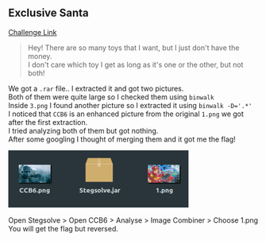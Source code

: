 **Exclusive Santa**
-------------
[Challenge Link](https://ctflearn.com/challenge/851)

> Hey! There are so many toys that I want, but I just don't have the money.  
> I don't care which toy I get as long as it's one or the other, but not both!

We got a `.rar` file.. I extracted it and got two pictures.  
Both of them were quite large so I checked them using `binwalk`  
Inside `3.png` I found another picture so I extracted it using `binwalk -D='.*'`  
I noticed that `CCB6` is an enhanced picture from the original `1.png` we got after the first extraction.  
I tried analyzing both of them but got nothing.  
After some googling I thought of merging them and it got me the flag!  

![](images/santa.png)

Open Stegsolve > Open CCB6 > Analyse > Image Combiner > Choose 1.png  
You will get the flag but reversed.
